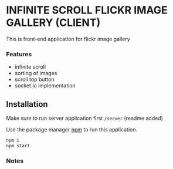 # INFINITE SCROLL FLICKR IMAGE GALLERY  (CLIENT)

This is front-end application for flickr image gallery

### Features

* infinite scroll
* sorting of images
* scroll top button
* socket.io implementation

## Installation

Make sure to run server application first ```/server``` (readme added)

Use the package manager [npm](https://docs.npmjs.com/cli/install) to run this application.

```bash
npm i
npm start
```

### Notes

